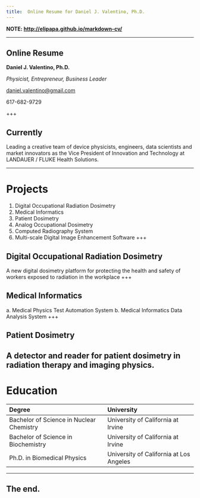 ```yaml
---
title:  Online Resume for Daniel J. Valentino, Ph.D.
---
```

**NOTE:  http://elipapa.github.io/markdown-cv/**

---
## Online Resume
**Daniel J. Valentino, Ph.D.**

*Physicist, Entrepreneur, Business Leader*

daniel.valentino@gmail.com

617-682-9729

+++
## Currently

Leading a creative team of device physicists, engineers, data scientists and market innovators as the Vice President of Innovation and Technology at LANDAUER / FLUKE Health Solutions.

---
# Projects
1. Digital Occupational Radiation Dosimetry
2. Medical Informatics
3. Patient Dosimetry
4. Analog Occupational Dosimetry
5. Computed Radiography System
6. Multi-scale Digital Image Enhancement Software
+++
## Digital Occupational Radiation Dosimetry
A new digital dosimetry platform for protecting the health and safety of workers exposed to radiation in the workplace
+++
## Medical Informatics
a. Medical Physics Test Automation System
b. Medical Informatics Data Analysis System
+++
## Patient Dosimetry
A detector and reader for patient dosimetry in radiation therapy and imaging physics.
---
# Education
|                                Degree                                |                University               |
|:--------------------------------------------------------------------|:---------------------------------------|
| Bachelor of Science in Nuclear Chemistry | University of California at Irvine |
| Bachelor of Science in Biochemistry | University of California at Irvine |
| Ph.D. in Biomedical Physics  | University of California at Los Angeles |

---
## The end.
<!--stackedit_data:
eyJoaXN0b3J5IjpbNzM2MzI0MTg1LDIwMjY0ODEzMjksLTEyMD
I4MDY2NDgsLTIzMzgxMzgxMSwxNTgwMzc2MTgyLC02MzI0NzYx
NDQsOTcxNTE4NzYyLC01MjA2NDQyODYsLTEyNDM4MjkzXX0=
-->